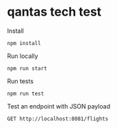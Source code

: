 # qantas tech test

Install
```
npm install
```

Run locally
```
npm run start
```

Run tests
```
npm run test
```

Test an endpoint with JSON payload
```
GET http://localhost:8081/flights
```
